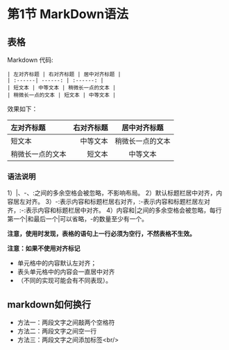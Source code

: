 # 第1节 MarkDown语法

## 表格

Markdown 代码:

```
| 左对齐标题 | 右对齐标题 | 居中对齐标题 |
| :------| ------: | :------: |
| 短文本 | 中等文本 | 稍微长一点的文本 |
| 稍微长一点的文本 | 短文本 | 中等文本 |
```

效果如下：


| 左对齐标题 | 右对齐标题 | 居中对齐标题 |
| :------| ------: | :------: |
| 短文本 | 中等文本 | 稍微长一点的文本 |
| 稍微长一点的文本 | 短文本 | 中等文本 |

### 语法说明

1）|、-、:之间的多余空格会被忽略，不影响布局。
 2）默认标题栏居中对齐，内容居左对齐。
 3）-:表示内容和标题栏居右对齐，:-表示内容和标题栏居左对齐，:-:表示内容和标题栏居中对齐。
 4）内容和|之间的多余空格会被忽略，每行第一个|和最后一个|可以省略，-的数量至少有一个。

**注意，使用时发现，表格的语句上一行必须为空行，不然表格不生效。**

**注意：如果不使用对齐标记**

- 单元格中的内容默认左对齐；
- 表头单元格中的内容会一直居中对齐
- （不同的实现可能会有不同表现）。

## markdown如何换行
- 方法一：两段文字之间敲两个空格符
- 方法二：两段文字之间空一行
- 方法三：两段文字之间添加标签&#60;br/&#62;
